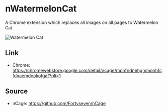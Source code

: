 # nWatermelonCat
A Chrome extension which replaces all images on all pages to Watermelon Cat.

![Watermelon Cat](https://aforistalirico.com/watermelon-cat.png)

## Link
* Chrome: https://chromewebstore.google.com/detail/ncage/mpnfndnehgmmonhfcfdnaemdeokofgaf?pli=1

## Source
* nCage: https://github.com/Fortyseven/nCage
